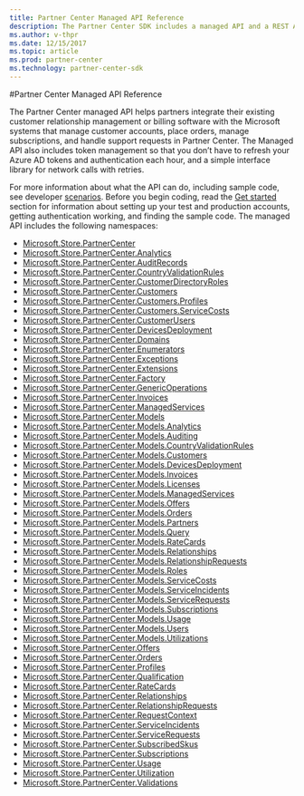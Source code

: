 ```yaml
---
title: Partner Center Managed API Reference
description: The Partner Center SDK includes a managed API and a REST API for partners to use to manage customer, subscription, and order data.
ms.author: v-thpr
ms.date: 12/15/2017
ms.topic: article
ms.prod: partner-center
ms.technology: partner-center-sdk
---
```

#Partner Center Managed API Reference

The Partner Center managed API helps partners integrate their existing customer relationship management or billing software with the Microsoft systems that manage customer accounts, place orders, manage subscriptions, and handle support requests in Partner Center. 
The Managed API also includes token management so that you don’t have to refresh your Azure AD tokens and authentication each hour, and a simple interface library for network calls with retries.

For more information about what the API can do, including sample code, see developer [scenarios](scenarios.md).
Before you begin coding, read the [Get started](get-started.md) section for information about setting up your test and production accounts, getting authentication working, and finding the sample code. 
The managed API includes the following namespaces: 

 - [Microsoft.Store.PartnerCenter](https://docs.microsoft.com/en-us/dotnet/api/Microsoft.Store.PartnerCenter)
 - [Microsoft.Store.PartnerCenter.Analytics](https://docs.microsoft.com/en-us/dotnet/api/Microsoft.Store.PartnerCenter.Analytics)
 - [Microsoft.Store.PartnerCenter.AuditRecords](https://docs.microsoft.com/en-us/dotnet/api/Microsoft.Store.PartnerCenter.AuditRecords)
 - [Microsoft.Store.PartnerCenter.CountryValidationRules](https://docs.microsoft.com/en-us/dotnet/api/Microsoft.Store.PartnerCenter.CountryValidationRules)
 - [Microsoft.Store.PartnerCenter.CustomerDirectoryRoles](https://docs.microsoft.com/en-us/dotnet/api/Microsoft.Store.PartnerCenter.CustomerDirectoryRoles)
 - [Microsoft.Store.PartnerCenter.Customers](https://docs.microsoft.com/en-us/dotnet/api/Microsoft.Store.PartnerCenter.Customers)
 - [Microsoft.Store.PartnerCenter.Customers.Profiles](https://docs.microsoft.com/en-us/dotnet/api/Microsoft.Store.PartnerCenter.Customers.Profiles)
 - [Microsoft.Store.PartnerCenter.Customers.ServiceCosts](https://docs.microsoft.com/en-us/dotnet/api/Microsoft.Store.PartnerCenter.Customers.ServiceCosts)
 - [Microsoft.Store.PartnerCenter.CustomerUsers](https://docs.microsoft.com/en-us/dotnet/api/Microsoft.Store.PartnerCenter.CustomerUsers)
 - [Microsoft.Store.PartnerCenter.DevicesDeployment](https://docs.microsoft.com/en-us/dotnet/api/Microsoft.Store.PartnerCenter.DevicesDeployment)
 - [Microsoft.Store.PartnerCenter.Domains](https://docs.microsoft.com/en-us/dotnet/api/Microsoft.Store.PartnerCenter.Domains)
 - [Microsoft.Store.PartnerCenter.Enumerators](https://docs.microsoft.com/en-us/dotnet/api/Microsoft.Store.PartnerCenter.Enumerators)
 - [Microsoft.Store.PartnerCenter.Exceptions](https://docs.microsoft.com/en-us/dotnet/api/Microsoft.Store.PartnerCenter.Exceptions)
 - [Microsoft.Store.PartnerCenter.Extensions](https://docs.microsoft.com/en-us/dotnet/api/Microsoft.Store.PartnerCenter.Extensions)
 - [Microsoft.Store.PartnerCenter.Factory](https://docs.microsoft.com/en-us/dotnet/api/Microsoft.Store.PartnerCenter.Factory)
 - [Microsoft.Store.PartnerCenter.GenericOperations](https://docs.microsoft.com/en-us/dotnet/api/Microsoft.Store.PartnerCenter.GenericOperations)
 - [Microsoft.Store.PartnerCenter.Invoices](https://docs.microsoft.com/en-us/dotnet/api/Microsoft.Store.PartnerCenter.Invoices)
 - [Microsoft.Store.PartnerCenter.ManagedServices](https://docs.microsoft.com/en-us/dotnet/api/Microsoft.Store.PartnerCenter.ManagedServices)
 - [Microsoft.Store.PartnerCenter.Models](https://docs.microsoft.com/en-us/dotnet/api/Microsoft.Store.PartnerCenter.Models)
 - [Microsoft.Store.PartnerCenter.Models.Analytics](https://docs.microsoft.com/en-us/dotnet/api/Microsoft.Store.PartnerCenter.Models.Analytics)
 - [Microsoft.Store.PartnerCenter.Models.Auditing](https://docs.microsoft.com/en-us/dotnet/api/Microsoft.Store.PartnerCenter.Models.Auditing)
 - [Microsoft.Store.PartnerCenter.Models.CountryValidationRules](https://docs.microsoft.com/en-us/dotnet/api/Microsoft.Store.PartnerCenter.Models.CountryValidationRules)
 - [Microsoft.Store.PartnerCenter.Models.Customers](https://docs.microsoft.com/en-us/dotnet/api/Microsoft.Store.PartnerCenter.Models.Customers)
 - [Microsoft.Store.PartnerCenter.Models.DevicesDeployment](https://docs.microsoft.com/en-us/dotnet/api/Microsoft.Store.PartnerCenter.Models.DevicesDeployment)
 - [Microsoft.Store.PartnerCenter.Models.Invoices](https://docs.microsoft.com/en-us/dotnet/api/Microsoft.Store.PartnerCenter.Models.Invoices)
 - [Microsoft.Store.PartnerCenter.Models.Licenses](https://docs.microsoft.com/en-us/dotnet/api/Microsoft.Store.PartnerCenter.Models.Licenses)
 - [Microsoft.Store.PartnerCenter.Models.ManagedServices](https://docs.microsoft.com/en-us/dotnet/api/Microsoft.Store.PartnerCenter.Models.ManagedServices)
 - [Microsoft.Store.PartnerCenter.Models.Offers](https://docs.microsoft.com/en-us/dotnet/api/Microsoft.Store.PartnerCenter.Models.Offers)
 - [Microsoft.Store.PartnerCenter.Models.Orders](https://docs.microsoft.com/en-us/dotnet/api/Microsoft.Store.PartnerCenter.Models.Orders)
 - [Microsoft.Store.PartnerCenter.Models.Partners](https://docs.microsoft.com/en-us/dotnet/api/Microsoft.Store.PartnerCenter.Models.Partners)
 - [Microsoft.Store.PartnerCenter.Models.Query](https://docs.microsoft.com/en-us/dotnet/api/Microsoft.Store.PartnerCenter.Models.Query)
 - [Microsoft.Store.PartnerCenter.Models.RateCards](https://docs.microsoft.com/en-us/dotnet/api/Microsoft.Store.PartnerCenter.Models.RateCards)
 - [Microsoft.Store.PartnerCenter.Models.Relationships](https://docs.microsoft.com/en-us/dotnet/api/Microsoft.Store.PartnerCenter.Models.Relationships)
 - [Microsoft.Store.PartnerCenter.Models.RelationshipRequests](https://docs.microsoft.com/en-us/dotnet/api/Microsoft.Store.PartnerCenter.Models.RelationshipRequests)
 - [Microsoft.Store.PartnerCenter.Models.Roles](https://docs.microsoft.com/en-us/dotnet/api/Microsoft.Store.PartnerCenter.Models.Roles)
 - [Microsoft.Store.PartnerCenter.Models.ServiceCosts](https://docs.microsoft.com/en-us/dotnet/api/Microsoft.Store.PartnerCenter.Models.ServiceCosts)
 - [Microsoft.Store.PartnerCenter.Models.ServiceIncidents](https://docs.microsoft.com/en-us/dotnet/api/Microsoft.Store.PartnerCenter.Models.ServiceIncidents)
 - [Microsoft.Store.PartnerCenter.Models.ServiceRequests](https://docs.microsoft.com/en-us/dotnet/api/Microsoft.Store.PartnerCenter.Models.ServiceRequests)
 - [Microsoft.Store.PartnerCenter.Models.Subscriptions](https://docs.microsoft.com/en-us/dotnet/api/Microsoft.Store.PartnerCenter.Models.Subscriptions)
 - [Microsoft.Store.PartnerCenter.Models.Usage](https://docs.microsoft.com/en-us/dotnet/api/Microsoft.Store.PartnerCenter.Models.Usage)
 - [Microsoft.Store.PartnerCenter.Models.Users](https://docs.microsoft.com/en-us/dotnet/api/Microsoft.Store.PartnerCenter.Models.Users)
 - [Microsoft.Store.PartnerCenter.Models.Utilizations](https://docs.microsoft.com/en-us/dotnet/api/Microsoft.Store.PartnerCenter.Models.Utilizations)
 - [Microsoft.Store.PartnerCenter.Offers](https://docs.microsoft.com/en-us/dotnet/api/Microsoft.Store.PartnerCenter.Offers)
 - [Microsoft.Store.PartnerCenter.Orders](https://docs.microsoft.com/en-us/dotnet/api/Microsoft.Store.PartnerCenter.Orders)
 - [Microsoft.Store.PartnerCenter.Profiles](https://docs.microsoft.com/en-us/dotnet/api/Microsoft.Store.PartnerCenter.Profiles)
 - [Microsoft.Store.PartnerCenter.Qualification](https://docs.microsoft.com/en-us/dotnet/api/Microsoft.Store.PartnerCenter.Qualification)
 - [Microsoft.Store.PartnerCenter.RateCards](https://docs.microsoft.com/en-us/dotnet/api/Microsoft.Store.PartnerCenter.RateCards)
 - [Microsoft.Store.PartnerCenter.Relationships](https://docs.microsoft.com/en-us/dotnet/api/Microsoft.Store.PartnerCenter.Relationships)
 - [Microsoft.Store.PartnerCenter.RelationshipRequests](https://docs.microsoft.com/en-us/dotnet/api/Microsoft.Store.PartnerCenter.RelationshipRequests)
 - [Microsoft.Store.PartnerCenter.RequestContext](https://docs.microsoft.com/en-us/dotnet/api/Microsoft.Store.PartnerCenter.RequestContext)
 - [Microsoft.Store.PartnerCenter.ServiceIncidents](https://docs.microsoft.com/en-us/dotnet/api/Microsoft.Store.PartnerCenter.ServiceIncidents)
 - [Microsoft.Store.PartnerCenter.ServiceRequests](https://docs.microsoft.com/en-us/dotnet/api/Microsoft.Store.PartnerCenter.ServiceRequests)
 - [Microsoft.Store.PartnerCenter.SubscribedSkus](https://docs.microsoft.com/en-us/dotnet/api/Microsoft.Store.PartnerCenter.SubscribedSkus)
 - [Microsoft.Store.PartnerCenter.Subscriptions](https://docs.microsoft.com/en-us/dotnet/api/Microsoft.Store.PartnerCenter.Subscriptions)
 - [Microsoft.Store.PartnerCenter.Usage](https://docs.microsoft.com/en-us/dotnet/api/Microsoft.Store.PartnerCenter.Usage)
 - [Microsoft.Store.PartnerCenter.Utilization](https://docs.microsoft.com/en-us/dotnet/api/Microsoft.Store.PartnerCenter.Utilization)
 - [Microsoft.Store.PartnerCenter.Validations](https://docs.microsoft.com/en-us/dotnet/api/Microsoft.Store.PartnerCenter.Validations)
